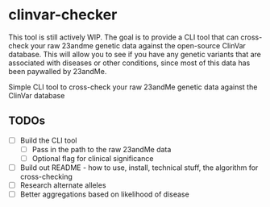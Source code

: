 # clinvar-checker
This tool is still actively WIP. The goal is to provide a CLI tool that can cross-check your raw 23andme genetic data against the open-source ClinVar database. This will allow you to see if you have any genetic variants that are associated with diseases or other conditions, since most of this data has been paywalled by 23andMe.

Simple CLI tool to cross-check your raw 23andMe genetic data against the ClinVar database

## TODOs
- [ ] Build the CLI tool
  - [ ] Pass in the path to the raw 23andMe data
  - [ ] Optional flag for clinical significance
- [ ] Build out README - how to use, install, technical stuff, the algorithm for cross-checking
- [ ] Research alternate alleles
- [ ] Better aggregations based on likelihood of disease
